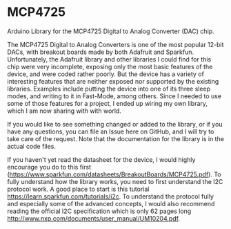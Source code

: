 # MCP4725
Arduino Library for the MCP4725 Digital to Analog Converter (DAC) chip.

The MCP4725 Digital to Analog Converters is one of the most popular 12-bit DACs, with breakout boards made by both Adafruit and Sparkfun. Unfortunately, the Adafruit library and other libraries I could find for this chip were very incomplete, exposing only the most basic features of the device, and were coded rather poorly. But the device has a variety of interesting features that are neither exposed nor supported by the existing libraries. Examples include putting the device into one of its three sleep modes, and writing to it in Fast-Mode, among others. Since I needed to use some of those features for a project, I ended up wiring my own library, which I am now sharing with with world. 

If you would like to see something changed or added to the library, or if you have any questions, you can file an Issue here on GitHub, and I will try to take care of the request. Note that the documentation for the library is in the actual code files.

If you haven't yet read the datasheet for the device, I would highly encourage you do to this first (https://www.sparkfun.com/datasheets/BreakoutBoards/MCP4725.pdf). To fully understand how the library works, you need to first understand  the I2C protocol work. A good place to start is this tutorial https://learn.sparkfun.com/tutorials/i2c. To understand the protocol fully and especially some of the advanced concepts, I would also recommend reading the official I2C specification which is only 62 pages long http://www.nxp.com/documents/user_manual/UM10204.pdf.
